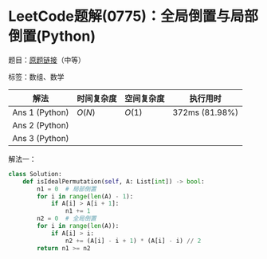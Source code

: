 # LeetCode题解(0775)：全局倒置与局部倒置(Python)

题目：[原题链接](https://leetcode-cn.com/problems/global-and-local-inversions/)（中等）

标签：数组、数学

| 解法           | 时间复杂度 | 空间复杂度 | 执行用时       |
| -------------- | ---------- | ---------- | -------------- |
| Ans 1 (Python) | $O(N)$     | $O(1)$     | 372ms (81.98%) |
| Ans 2 (Python) |            |            |                |
| Ans 3 (Python) |            |            |                |

解法一：

```python
class Solution:
    def isIdealPermutation(self, A: List[int]) -> bool:
        n1 = 0  # 局部倒置
        for i in range(len(A) - 1):
            if A[i] > A[i + 1]:
                n1 += 1
        n2 = 0  # 全局倒置
        for i in range(len(A)):
            if A[i] > i:
                n2 += (A[i] - i + 1) * (A[i] - i) // 2
        return n1 >= n2
```



